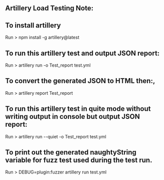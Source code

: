 ## Artillery Load Testing Note:

## To install artillery

Run > npm install -g artillery@latest

## To run this artillery test and output JSON report:

Run > artillery run -o Test_report test.yml

## To convert the generated JSON to HTML then:,

Run > artillery report Test_report

## To run this artillery test in quite mode without writing output in console but output JSON report:

Run > artillery run --quiet -o Test_report test.yml

## To print out the generated naughtyString variable for fuzz test used during the test run.

Run > DEBUG=plugin:fuzzer artillery run test.yml

